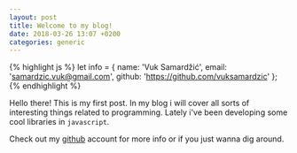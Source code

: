 ```yaml
---
layout: post
title: Welcome to my blog!
date: 2018-03-26 13:07 +0200
categories: generic
---
```


{% highlight js %}
let info = {
    name: 'Vuk Samardžić',
    email: 'samardzic.vuk@gmail.com',
    github: 'https://github.com/vuksamardzic'
};
{% endhighlight %}

Hello there! This is my first post. In my blog i will cover all sorts of interesting things related to programming. Lately i've been developing some cool libraries in `javascript`.

Check out my [github][github] account for more info or if you just wanna dig around.

[github]: https://github.com/vuksamardzic
